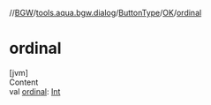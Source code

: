 //[BGW](../../../../index.md)/[tools.aqua.bgw.dialog](../../index.md)/[ButtonType](../index.md)/[OK](index.md)/[ordinal](ordinal.md)



# ordinal  
[jvm]  
Content  
val [ordinal](ordinal.md): [Int](https://kotlinlang.org/api/latest/jvm/stdlib/kotlin/-int/index.html)  



